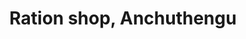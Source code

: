 ---
title: "Ration shop, Anchuthengu"
url: /attingal/ration-shop-anchuthengu-anchuthengu/
shop: Lebensmittel
---